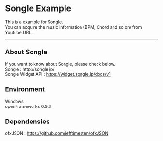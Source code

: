 # Songle Example

This is a example for Songle.  
You can acquire the music information (BPM, Chord and so on) from Youtube URL.  

---

## About Songle
If you want to know about Songle, please check below.  
Songle : http://songle.jp/  
Songle Widget API : https://widget.songle.jp/docs/v1

## Environment
 Windows  
 openFrameworks 0.9.3

## Dependensies
ofxJSON : https://github.com/jefftimesten/ofxJSON
